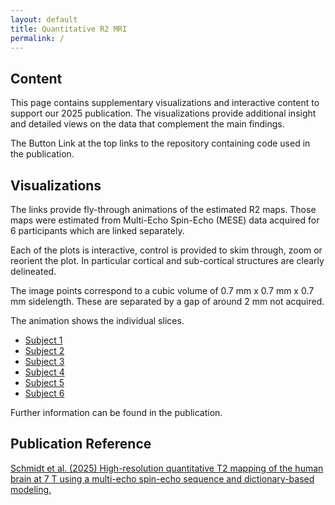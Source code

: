 ```yaml
---
layout: default
title: Quantitative R2 MRI
permalink: /
---
```


## Content

This page contains supplementary visualizations and interactive content to support our 2025 publication. The
visualizations provide additional insight and detailed views on the data that complement the main findings.

The Button Link at the top links to the repository containing code used in the publication.

## Visualizations
The links provide fly-through animations of the estimated R2 maps.
Those maps were estimated from Multi-Echo Spin-Echo (MESE) data acquired for 6 participants which are linked separately.

Each of the plots is interactive, control is provided to skim through, zoom or reorient the plot.
In particular cortical and sub-cortical structures are clearly delineated.

The image points correspond to a cubic volume of 0.7 mm x 0.7 mm x 0.7 mm sidelength.
These are separated by a gap of around 2 mm not acquired.

The animation shows the individual slices.

- [Subject 1](data/fly_through_s-1.html)
- [Subject 2](data/fly_through_s-2.html)
- [Subject 3](data/fly_through_s-3.html)
- [Subject 4](data/fly_through_s-4.html)
- [Subject 5](data/fly_through_s-5.html)
- [Subject 6](data/fly_through_s-6.html)


Further information can be found in the publication.

## Publication Reference

[Schmidt et al. (2025) High-resolution quantitative T2 mapping of the human brain at 7 T using a multi-echo spin-echo sequence and dictionary-based modeling.](https://doi.org/10.1162/IMAG.a.81)
